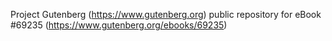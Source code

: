 Project Gutenberg (https://www.gutenberg.org) public repository for
eBook #69235 (https://www.gutenberg.org/ebooks/69235)
